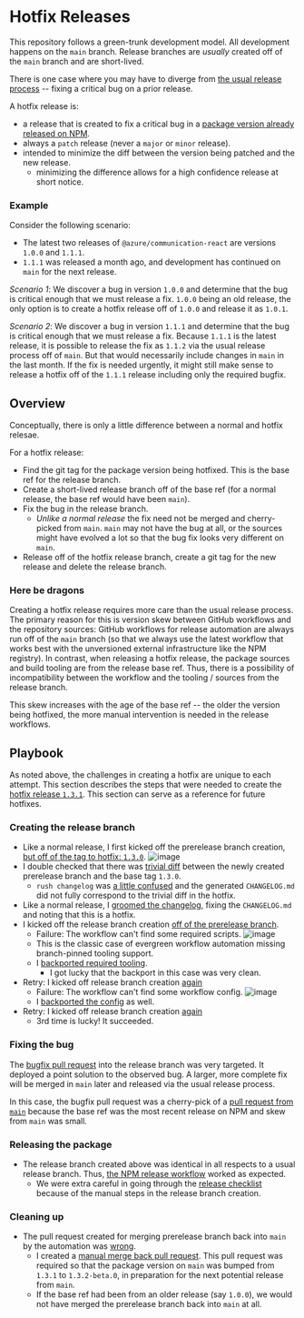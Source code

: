 # Hotfix Releases

This repository follows a green-trunk development model. All development happens on the `main` branch. Release branches are *usually* created off of the `main` branch and are short-lived.

There is one case where you may have to diverge from [the usual release process](./creating-a-release.md) -- fixing a critical bug on a prior release.

A hotfix release is:

- a release that is created to fix a critical bug in a [package version already released on NPM](https://www.npmjs.com/package/@azure/communication-react?activeTab=versions).
- always a `patch` release (never a `major` or `minor` release).
- intended to minimize the diff between the version being patched and the new release.
  - minimizing the difference allows for a high confidence release at short notice.

### Example

Consider the following scenario:

- The latest two releases of `@azure/communication-react` are versions `1.0.0` and `1.1.1`.
- `1.1.1` was released a month ago, and development has continued on `main` for the next release.

*Scenario 1*: We discover a bug in version `1.0.0` and determine that the bug is critical enough that we must release a fix. `1.0.0` being an old release, the only option is to create a hotfix release off of `1.0.0` and release it as `1.0.1`.

*Scenario 2*: We discover a bug in version `1.1.1` and determine that the bug is critical enough that we must release a fix. Because `1.1.1` is the latest release, it is possible to release the fix as `1.1.2` via the usual release process off of `main`. But that would necessarily include changes in `main` in the last month. If the fix is needed urgently, it might still make sense to release a hotfix off of the `1.1.1` release including only the required bugfix.


## Overview

Conceptually, there is only a little difference between a normal and hotfix relesae.

For a hotfix release:

- Find the git tag for the package version being hotfixed. This is the base ref for the release branch.
- Create a short-lived release branch off of the base ref (for a normal release, the base ref would have been `main`).
- Fix the bug in the release branch.
  - *Unlike a normal release* the fix need not be merged and cherry-picked from `main`. `main` may not have the bug at all, or the sources might have evolved a lot so that the bug fix looks very different on `main`.
- Release off of the hotfix release branch, create a git tag for the new release and delete the release branch.

### Here be dragons

Creating a hotfix release requires more care than the usual release process. The primary reason for this is version skew between GitHub workflows and the repository sources: GitHub workflows for release automation are always run off of the `main` branch (so that we always use the latest workflow that works best with the unversioned external infrastructure like the NPM registry). In contrast, when releasing a hotfix release, the package sources and build tooling are from the release base ref. Thus, there is a possibility of incompatibility between the workflow and the tooling / sources from the release branch.

This skew increases with the age of the base ref -- the older the version being hotfixed, the more manual intervention is needed in the release workflows.

## Playbook

As noted above, the challenges in creating a hotfix are unique to each attempt. This section describes the steps that were needed to create the [hotfix release `1.3.1`](https://github.com/Azure/communication-ui-library/blob/7d276116ce0b5aab82b1adc3e24b32709b0db47c/packages/communication-react/CHANGELOG.md). This section can serve as a reference for future hotfixes.

### Creating the release branch

- Like a normal release, I first kicked off the prerelease branch creation, [but off of the tag to hotfix: `1.3.0`](https://github.com/Azure/communication-ui-library/actions/runs/2834847602).
  ![image](https://user-images.githubusercontent.com/82062616/183989231-85067723-984a-44ca-b51a-0bc369860d24.png)
- I double checked that there was [trivial diff](https://github.com/Azure/communication-ui-library/compare/1.3.0...prerelease-stable-patch/1.3.1) between the newly created prerelease branch and the base tag `1.3.0`.
  - `rush changelog` was [a little confused](https://github.com/Azure/communication-ui-library/commit/3f3c98c216720abb8ed27e69de0f428cf85fc778#diff-d23d8aa2ae11085c982faf3dfa010b91f317285f1ff1a3e163aea9ee00e1f6a0) and the generated `CHANGELOG.md` did not fully correspond to the trivial diff in the hotfix.
- Like a normal release, I [groomed the changelog](https://github.com/Azure/communication-ui-library/pull/2190), fixing the `CHANGELOG.md` and noting that this is a hotfix.
- I kicked off the release branch creation [off of the prerelease branch](https://github.com/Azure/communication-ui-library/actions/runs/2835034894).
  - Failure: The workflow can't find some required scripts.
    ![image](https://user-images.githubusercontent.com/82062616/184000212-7561d93e-0d87-4f32-8d86-714796aa59f2.png)
  - This is the classic case of evergreen workflow automation missing branch-pinned tooling support.
  - I [backported required tooling](https://github.com/Azure/communication-ui-library/pull/2192).
    - I got lucky that the backport in this case was very clean.
- Retry: I kicked off release branch creation [again](https://github.com/Azure/communication-ui-library/runs/7774172170)
  - Failure: The workflow can't find some workflow config.
    ![image](https://user-images.githubusercontent.com/82062616/184002131-5936eba2-16dd-4fb6-aa5d-a482e24c799b.png)
  - I [backported the config](https://github.com/Azure/communication-ui-library/pull/2193) as well.
- Retry: I kicked off release branch creation [again](https://github.com/Azure/communication-ui-library/runs/7774287156)
  - 3rd time is lucky! It succeeded.


### Fixing the bug

The [bugfix pull request](https://github.com/Azure/communication-ui-library/pull/2207) into the release branch was very targeted. It deployed a point solution to the observed bug. A larger, more complete fix will be merged in `main` later and released via the usual release process.

In this case, the bugfix pull request was a cherry-pick of a [pull request from `main`](https://github.com/Azure/communication-ui-library/pull/2191) because the base ref was the most recent release on NPM and skew from `main` was small.

### Releasing the package

- The release branch created above was identical in all respects to a usual release branch. Thus, [the NPM release workflow](./creating-a-release.md#step-3-publish-to-npm) worked as expected.
  - We were extra careful in going through the [release checklist](./release-checklist.md) because of the manual steps in the release branch creation.

### Cleaning up

- The pull request created for merging prerelease branch back into `main` by the automation was [wrong](https://github.com/Azure/communication-ui-library/pull/2194).
  - I created a [manual merge back pull request](https://github.com/Azure/communication-ui-library/pull/2203). This pull request was required so that the package version on `main` was bumped from `1.3.1` to `1.3.2-beta.0`, in preparation for the next potential release from `main`.
  - If the base ref had been from an older release (say `1.0.0`), we would not have merged the prerelease branch back into `main` at all.
